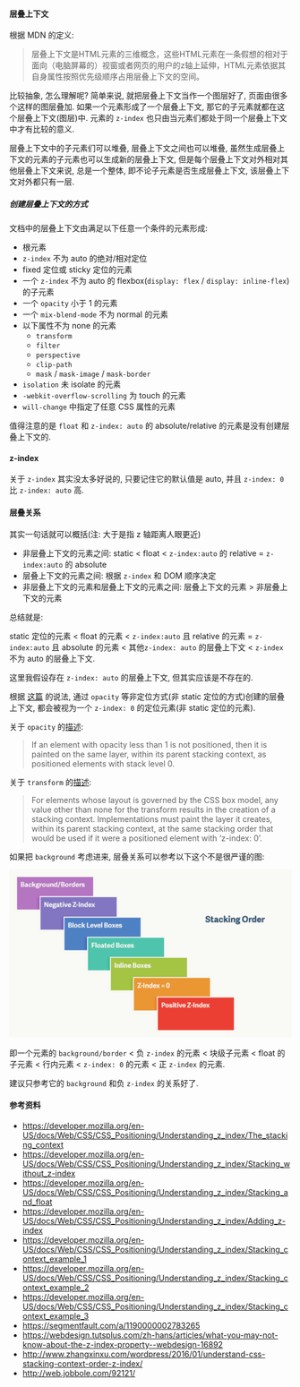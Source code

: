 #### 层叠上下文

根据 MDN 的定义:

> 层叠上下文是HTML元素的三维概念，这些HTML元素在一条假想的相对于面向（电脑屏幕的）视窗或者网页的用户的z轴上延伸，HTML元素依据其自身属性按照优先级顺序占用层叠上下文的空间。

比较抽象, 怎么理解呢? 简单来说, 就把层叠上下文当作一个图层好了, 页面由很多个这样的图层叠加. 如果一个元素形成了一个层叠上下文, 那它的子元素就都在这个层叠上下文(图层)中. 元素的 `z-index` 也只由当元素们都处于同一个层叠上下文中才有比较的意义.

层叠上下文中的子元素们可以堆叠, 层叠上下文之间也可以堆叠, 虽然生成层叠上下文的元素的子元素也可以生成新的层叠上下文, 但是每个层叠上下文对外相对其他层叠上下文来说, 总是一个整体, 即不论子元素是否生成层叠上下文, 该层叠上下文对外都只有一层.



##### 创建层叠上下文的方式

文档中的层叠上下文由满足以下任意一个条件的元素形成:

* 根元素
* `z-index` 不为 auto 的绝对/相对定位
* fixed 定位或 sticky 定位的元素
* 一个 `z-index` 不为 auto 的 flexbox(`display: flex` / `display: inline-flex`) 的子元素
* 一个 `opacity` 小于 1 的元素
* 一个 `mix-blend-mode` 不为 normal 的元素
* 以下属性不为 none 的元素
  * `transform`
  * `filter`
  * `perspective`
  * `clip-path`
  * `mask` / `mask-image` / `mask-border`
* `isolation` 未 isolate 的元素
* `-webkit-overflow-scrolling` 为 touch 的元素
* `will-change` 中指定了任意 CSS 属性的元素

值得注意的是 `float` 和 `z-index: auto` 的 absolute/relative 的元素是没有创建层叠上下文的.



#### z-index

关于 `z-index` 其实没太多好说的, 只要记住它的默认值是 auto, 并且 `z-index: 0` 比 `z-index: auto` 高.





#### 层叠关系

其实一句话就可以概括(注: 大于是指 z 轴距离人眼更近)

* 非层叠上下文的元素之间: static < float < `z-index:auto` 的 relative = `z-index:auto` 的 absolute
* 层叠上下文的元素之间: 根据 `z-index` 和 DOM 顺序决定
* 非层叠上下文的元素和层叠上下文的元素之间: 层叠上下文的元素 > 非层叠上下文的元素

总结就是:

static 定位的元素 < float 的元素 < `z-index:auto` 且 relative 的元素 = `z-index:auto` 且 absolute 的元素 < 其他`z-index: auto` 的层叠上下文 < `z-index` 不为 auto 的层叠上下文.

这里我假设存在 `z-index: auto` 的层叠上下文, 但其实应该是不存在的.

根据 [这篇](https://segmentfault.com/a/1190000002783265) 的说法, 通过 `opacity` 等非定位方式(非 static 定位的方式)创建的层叠上下文, 都会被视为一个 `z-index: 0` 的定位元素(非 static 定位的元素).

关于 `opacity` 的[描述](https://www.w3.org/TR/css-color-3/#transparency):

> If an element with opacity less than 1 is not positioned, then it is painted on the same layer, within its parent stacking context, as positioned elements with stack level 0.

关于 `transform` 的[描述](https://www.w3.org/TR/css-transforms-1/#transform-rendering):

> For elements whose layout is governed by the CSS box model, any value other than none for the transform results in the creation of a stacking context. Implementations must paint the layer it creates, within its parent stacking context, at the same stacking order that would be used if it were a positioned element with ‘z-index: 0’. 



如果把 `background` 考虑进来, 层叠关系可以参考以下这个不是很严谨的图:

![img22](./images/img22.png)

即一个元素的 `background/border` < 负 `z-index` 的元素 < 块级子元素 < float 的子元素 < 行内元素 < `z-index: 0` 的元素 < 正 `z-index` 的元素.

建议只参考它的 `background` 和负 `z-index` 的关系好了.



#### 参考资料

* https://developer.mozilla.org/en-US/docs/Web/CSS/CSS_Positioning/Understanding_z_index/The_stacking_context
* https://developer.mozilla.org/en-US/docs/Web/CSS/CSS_Positioning/Understanding_z_index/Stacking_without_z-index
* https://developer.mozilla.org/en-US/docs/Web/CSS/CSS_Positioning/Understanding_z_index/Stacking_and_float
* https://developer.mozilla.org/en-US/docs/Web/CSS/CSS_Positioning/Understanding_z_index/Adding_z-index
* https://developer.mozilla.org/en-US/docs/Web/CSS/CSS_Positioning/Understanding_z_index/Stacking_context_example_1
* https://developer.mozilla.org/en-US/docs/Web/CSS/CSS_Positioning/Understanding_z_index/Stacking_context_example_2
* https://developer.mozilla.org/en-US/docs/Web/CSS/CSS_Positioning/Understanding_z_index/Stacking_context_example_3
* https://segmentfault.com/a/1190000002783265
* https://webdesign.tutsplus.com/zh-hans/articles/what-you-may-not-know-about-the-z-index-property--webdesign-16892
* http://www.zhangxinxu.com/wordpress/2016/01/understand-css-stacking-context-order-z-index/
* http://web.jobbole.com/92121/